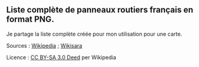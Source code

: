 ## Liste complète de panneaux routiers français en format PNG.

Je partage la liste complète créée pour mon utilisation pour une carte.


Sources : [Wikipedia](https://en.wikipedia.org/wiki/Road_signs_in_France) ; [Wikisara](https://routes.fandom.com/wiki/Accueil)

Licence : [CC BY-SA 3.0 Deed](https://creativecommons.org/licenses/by-sa/3.0/) per Wikipedia
